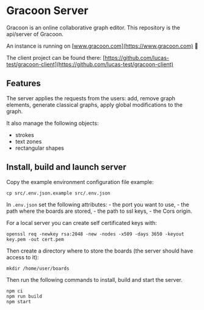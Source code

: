 # Gracoon Server

Gracoon is an online collaborative graph editor.
This repository is the api/server of Gracoon.

An instance is running on [www.gracoon.com](https://www.gracoon.com) :rocket:

The client project can be found there: [https://github.com/lucas-test/gracoon-client](https://github.com/lucas-test/gracoon-client)

## Features

The server applies the requests from the users: add, remove graph elements, generate classical graphs, apply global modifications to the graph.

It also manage the following objects:

- strokes
- text zones
- rectangular shapes


## Install, build and launch server

Copy the example environment configuration file example:

    cp src/.env.json.example src/.env.json 

In `.env.json` set the following attributes:
    - the port you want to use,
    - the path where the boards are stored,
    - the path to ssl keys,
    - the Cors origin.

For a local server you can create self certificated keys with: 

    openssl req -newkey rsa:2048 -new -nodes -x509 -days 3650 -keyout key.pem -out cert.pem

Then create a directory where to store the boards (the server should have access to it):

    mkdir /home/user/boards

Then run the following commands to install, build and start the server.

    npm ci
    npm run build
    npm start
